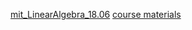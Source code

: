 [mit_LinearAlgebra_18.06](https://ocw.mit.edu/courses/mathematics/18-06-linear-algebra-spring-2010/)
[course materials](http://web.mit.edu/18.06/www/Fall17/)
